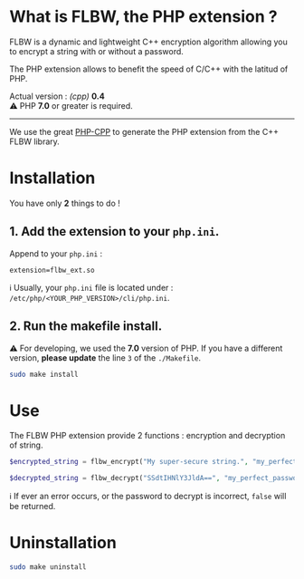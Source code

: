 # What is FLBW, the PHP extension ?

FLBW is a dynamic and lightweight C++ encryption algorithm allowing you to encrypt a string with or without a password.

The PHP extension allows to benefit the speed of C/C++ with the latitud of PHP.

Actual version : _(cpp)_ __0.4__  
:warning: PHP **7.0** or greater is required.

-----
We use the great [PHP-CPP](https://www.php-cpp.com) to generate the PHP extension from the C++ FLBW library.

# Installation

You have only **2** things to do !

## 1. Add the extension to your `php.ini`.

Append to your `php.ini` :
```
extension=flbw_ext.so
```

:information_source: Usually, your `php.ini` file is located under : `/etc/php/<YOUR_PHP_VERSION>/cli/php.ini`.

## 2. Run the makefile install.

:warning: For developing, we used the **7.0** version of PHP. If you have a different version, **please update** the line `3` of the `./Makefile`.
```bash
sudo make install
```

# Use

The FLBW PHP extension provide 2 functions : encryption and decryption of string.

```php
$encrypted_string = flbw_encrypt("My super-secure string.", "my_perfect_password");
```

```php
$decrypted_string = flbw_decrypt("SSdtIHNlY3JldA==", "my_perfect_password");
```

:information_source: If ever an error occurs, or the password to decrypt is incorrect, `false` will be returned.

# Uninstallation

```bash
sudo make uninstall
```